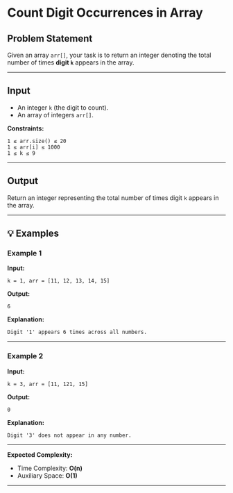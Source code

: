 # Count Digit Occurrences in Array

## Problem Statement

Given an array `arr[]`, your task is to return an integer denoting the total number of times **digit `k`** appears in the array.

---

## Input

* An integer `k` (the digit to count).
* An array of integers `arr[]`.

**Constraints:**

```
1 ≤ arr.size() ≤ 20
1 ≤ arr[i] ≤ 1000
1 ≤ k ≤ 9
```

---

## Output

Return an integer representing the total number of times digit `k` appears in the array.

---

## 💡 Examples

### Example 1

**Input:**

```
k = 1, arr = [11, 12, 13, 14, 15]
```

**Output:**

```
6
```

**Explanation:**

```
Digit '1' appears 6 times across all numbers.
```

---

### Example 2

**Input:**

```
k = 3, arr = [11, 121, 15]
```

**Output:**

```
0
```

**Explanation:**

```
Digit '3' does not appear in any number.
```

---

**Expected Complexity:**

* Time Complexity: **O(n)**
* Auxiliary Space: **O(1)**

---
